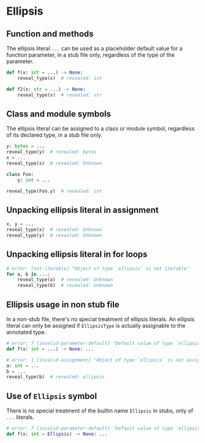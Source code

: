 # Ellipsis

## Function and methods

The ellipsis literal `...` can be used as a placeholder default value for a function parameter, in a
stub file only, regardless of the type of the parameter.

```py path=test.pyi
def f(x: int = ...) -> None:
    reveal_type(x)  # revealed: int

def f2(x: str = ...) -> None:
    reveal_type(x)  # revealed: str
```

## Class and module symbols

The ellipsis literal can be assigned to a class or module symbol, regardless of its declared type,
in a stub file only.

```py path=test.pyi
y: bytes = ...
reveal_type(y)  # revealed: bytes
x = ...
reveal_type(x)  # revealed: Unknown

class Foo:
    y: int = ...

reveal_type(Foo.y)  # revealed: int
```

## Unpacking ellipsis literal in assignment

```py path=test.pyi
x, y = ...
reveal_type(x)  # revealed: Unknown
reveal_type(y)  # revealed: Unknown
```

## Unpacking ellipsis literal in for loops

```py path=test.pyi
# error: [not-iterable] "Object of type `ellipsis` is not iterable"
for a, b in ...:
    reveal_type(a)  # revealed: Unknown
    reveal_type(b)  # revealed: Unknown
```

## Ellipsis usage in non stub file

In a non-stub file, there's no special treatment of ellipsis literals. An ellipsis literal can only
be assigned if `EllipsisType` is actually assignable to the annotated type.

```py
# error: 7 [invalid-parameter-default] "Default value of type `ellipsis` is not assignable to annotated parameter type `int`"
def f(x: int = ...) -> None: ...

# error: 1 [invalid-assignment] "Object of type `ellipsis` is not assignable to `int`"
a: int = ...
b = ...
reveal_type(b)  # revealed: ellipsis
```

## Use of `Ellipsis` symbol

There is no special treatment of the builtin name `Ellipsis` in stubs, only of `...` literals.

```py path=test.pyi
# error: 7 [invalid-parameter-default] "Default value of type `ellipsis` is not assignable to annotated parameter type `int`"
def f(x: int = Ellipsis) -> None: ...
```
